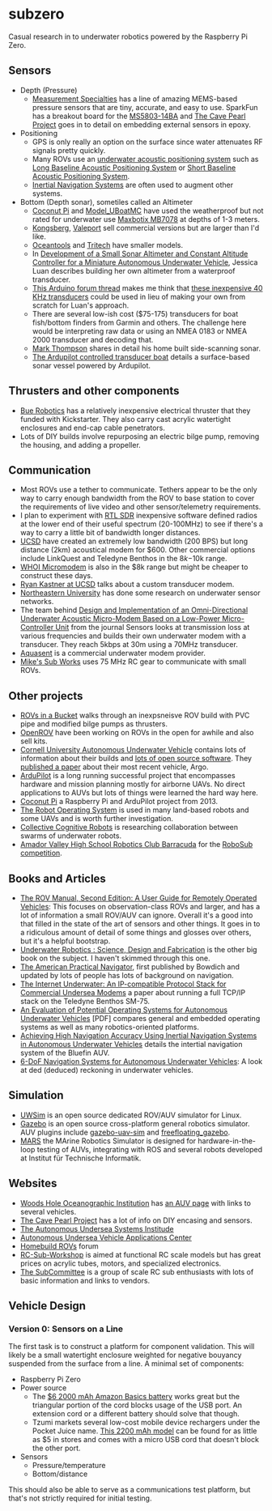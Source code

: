 # subzero

Casual research in to underwater robotics powered by the Raspberry Pi Zero.

## Sensors

* Depth (Pressure)
  * [Measurement Specialties](http://www.meas-spec.com/pressure-sensors/board-level-pressure-sensors/digital-pressure-sensor-modules.aspx) has a line of amazing MEMS-based pressure sensors that are tiny, accurate, and easy to use. SparkFun has a breakout board for the [MS5803-14BA](https://www.sparkfun.com/products/12909) and [The Cave Pearl Project](https://edwardmallon.wordpress.com/2014/03/27/adding-a-ms5803-02-high-resolution-pressure-sensor/) goes in to detail on embedding external sensors in epoxy.
* Positioning
  * GPS is only really an option on the surface since water attenuates RF signals pretty quickly.
  * Many ROVs use an [underwater acoustic positioning system](https://en.wikipedia.org/wiki/Underwater_acoustic_positioning_system) such as [Long Baseline Acoustic Positioning System](https://en.wikipedia.org/wiki/Long_baseline_acoustic_positioning_system) or [Short Baseline Acoustic Positioning System](https://en.wikipedia.org/wiki/Short_baseline_acoustic_positioning_system).
  * [Inertial Navigation Systems](https://en.wikipedia.org/wiki/Inertial_navigation_system) are often used to augment other systems.
* Bottom (Depth sonar), sometiles called an Altimeter
  * [Coconut Pi](http://www.rs-online.com/designspark/electronics/blog/coconut-pi-individual-components-development-for-an-auv) and [Model_UBoatMC](https://github.com/emmesolutions/Model_UBoatMC) have used the weatherproof but not rated for underwater use [Maxbotix MB7078](http://www.maxbotix.com/Ultrasonic_Sensors/MB7072.htm) at depths of 1-3 meters.
  * [Kongsberg](http://www.km.kongsberg.com/ks/web/nokbg0240.nsf/AllWeb/188AD958095B7127C1256CFC00300A95?OpenDocument), [Valeport](http://www.valeport.co.uk/Applications/MetrologyandPositioning/MetrologyandPositioningProductDetails/ProductID/39/List/0.aspx?SortField=ProductName,ProductName) sell commercial versions but are larger than I'd like.
  * [Oceantools](http://www.oceantools.co.uk/rov/ma500d-altimeter/) and [Tritech](http://www.tritech.co.uk/product/tritech-micron-echo-sounder-ultra-compact-altimeter) have smaller models.
  * In [Development of a Small Sonar Altimeter and Constant Altitude Controller for a Miniature Autonomous Underwater Vehicle](http://scholar.lib.vt.edu/theses/available/etd-02182005-150817/unrestricted/luan_thesis.pdf), Jessica Luan describes building her own altimeter from a waterproof transducer.
  * [This Arduino forum thread](http://forum.arduino.cc/index.php?topic=139357.0) makes me think that [these inexpensive 40 KHz transducers](http://www.amazon.com/dp/B00IJ672YE) could be used in lieu of making your own from scratch for Luan's approach.
  * There are several low-ish cost ($75-175) transducers for boat fish/bottom finders from Garmin and others. The challenge here would be interpreting raw data or using an NMEA 0183 or NMEA 2000 transducer and decoding that.
  * [Mark Thompson](http://www.mbtelectronics.com/side-scan-sonar.php) shares in detail his home built side-scanning sonar.
  * [The Ardupilot controlled transducer boat](http://diydrones.com/profiles/blogs/the-ardupilot-controlled-transducer-boat-part-3) details a surface-based sonar vessel powered by Ardupilot.

## Thrusters and other components

* [Bue Robotics](http://www.bluerobotics.com/) has a relatively inexpensive electrical thruster that they funded with Kickstarter. They also carry cast acrylic watertight enclosures and end-cap cable penetrators.
* Lots of DIY builds involve repurposing an electric bilge pump, removing the housing, and adding a propeller. 

## Communication

* Most ROVs use a tether to communicate. Tethers appear to be the only way to carry enough bandwidth from the ROV to base station to cover the requirements of live video and other sensor/telemetry requirements.
* I plan to experiment with [RTL SDR](http://www.rtl-sdr.com/) inexpensive software defined radios at the lower end of their useful spectrum (20-100MHz) to see if there's a way to carry a little bit of bandwidth longer distances.
* [UCSD](http://cseweb.ucsd.edu/~b1benson/publications/oceans10.pdf) have created an extremely low bandwidth (200 BPS) but long distance (2km) acoustical modem for $600. Other commercial options include LinkQuest and Teledyne Benthos in the $8k-$10k range.
* [WHOI Micromodem](http://acomms.whoi.edu/micro-modem/) is also in the $8k range but might be cheaper to construct these days.
* [Ryan Kastner at UCSD](http://kastner.ucsd.edu/ryan/underwater-communications/) talks about a custom transducer modem.
* [Northeastern University](http://www.ece.neu.edu/wineslab/underwater_sensor_networks.php) has done some research on underwater sensor networks.
* The team behind [Design and Implementation of an Omni-Directional Underwater Acoustic Micro-Modem Based on a Low-Power Micro-Controller Unit](http://www.ncbi.nlm.nih.gov/pmc/articles/PMC3304167/) from the journal Sensors looks at transmission loss at various frequencies and builds their own underwater modem with a transducer. They reach 5kbps at 30m using a 70MHz transducer.
* [Aquasent](http://www.aquasent.com/acoustic-modems/) is a commercial underwater modem provider.
* [Mike's Sub Works](http://www.mikessubworks.com/) uses 75 MHz RC gear to communicate with small ROVs.

## Other projects

* [ROVs in a Bucket](http://monitor.noaa.gov/publications/education/rov_manual.pdf) walks through an inexpsneisve ROV build with PVC pipe and modified bilge pumps as thrusters.
* [OpenROV](http://www.openrov.com/) have been working on ROVs in the open for awhile and also sell kits.
* [Cornell University Autonomous Underwater Vehicle](http://www.cuauv.org/) contains lots of information about their builds and [lots of open source software](https://github.com/cuauv/software). They [published a paper](http://www.cuauv.org/pdfs/Cornell_Journal_Paper_RS15.pdf) about their most recent vehicle, Argo.
* [ArduPilot](http://ardupilot.com/) is a long running successful project that encompasses hardware and mission planning mostly for airborne UAVs. No direct applications to AUVs but lots of things were learned the hard way here.
* [Coconut Pi](https://coconutpi.wordpress.com) a Raspberry Pi and ArduPilot project from 2013.
* [The Robot Operating System](http://www.ros.org) is used in many land-based robots and some UAVs and is worth further investigation.
* [Collective Cognitive Robots](http://cocoro.uni-graz.at/drupal/) is researching collaboration between swarms of underwater robots.
* [Amador Valley High School Robotics Club Barracuda](http://www.avbotz.com/ourauv/) for the [RoboSub competition](http://www.auvsifoundation.org/foundation/competitions/competition-central/robosub).

## Books and Articles

* [The ROV Manual, Second Edition: A User Guide for Remotely Operated Vehicles](http://www.amazon.com/dp/0080982883): This focuses on observation-class ROVs and larger, and has a lot of information a small ROV/AUV can ignore. Overall it's a good into that filled in the state of the art of sensors and other things. It goes in to a ridiculous amount of detail of some things and glosses over others, but it's a helpful bootstrap.
* [Underwater Robotics : Science, Design and Fabrication](http://www.amazon.com/dp/0984173706) is the other big book on the subject. I haven't skimmed through this one.
* [The American Practical Navigator](http://msi.nga.mil/NGAPortal/MSI.portal?_nfpb=true&_pageLabel=msi_portal_page_62&pubCode=0002), first published by Bowdich and updated by lots of people has lots of background on navigation.
* [The Internet Underwater: An IP-compatible Protocol Stack for Commercial Undersea Modems](http://www.ece.neu.edu/wineslab/papers/Yifan_WUWNet2013.pdf) a paper about running a full TCP/IP stack on the Teledyne Benthos SM-75.
* [An Evaluation of Potential Operating Systems for Autonomous Underwater Vehicles](www.dtic.mil/get-tr-doc/pdf?AD=ADA591400) [PDF] compares general and embedded operating systems as well as many robotics-oriented platforms.
* [Achieving High Navigation Accuracy Using Inertial Navigation Systems in Autonomous Underwater Vehicles](http://auvac.org/uploads/publication_pdf/Achieving-High-Navigation-Accuracy-using-INSs-in-AUVsPanishJune-2011.pdf) details the intertial navigation system of the Bluefin AUV.
* [6-DoF Navigation Systems for Autonomous Underwater Vehicles](http://cdn.intechopen.com/pdfs-wm/10239.pdf): A look at ded (deduced) reckoning in underwater vehicles.

## Simulation

* [UWSim](http://www.irs.uji.es/uwsim/) is an open source dedicated ROV/AUV simulator for Linux.
* [Gazebo](http://gazebosim.org) is an open source cross-platform general robotics simulator. AUV plugins include [gazebo-uav-sim](https://github.com/msporyshev/gazebo-auv-sim) and [freefloating_gazebo](https://github.com/freefloating-gazebo/freefloating_gazebo).
* [MARS](http://www.iti.uni-luebeck.de/forschung/mobile-robotik/mars.html) the MArine Robotics Simulator is designed for hardware-in-the-loop testing of AUVs, integrating with ROS and several robots developed at Institut für Technische Informatik.

## Websites

* [Woods Hole Oceanographic Institution](http://www.whoi.edu/) has [an AUV page](http://www.whoi.edu/main/auvs) with links to several vehicles.
* [The Cave Pearl Project](https://edwardmallon.wordpress.com/) has a lot of info on DIY encasing and sensors.
* [The Autonomous Undersea Systems Institude](http://ausi.org/)
* [Autonomous Undersea Vehicle Applications Center](http://auvac.org/)
* [Homebuild ROVs](http://www.homebuiltrovs.com/rovforum/index.php) forum
* [RC-Sub-Workshop](http://www.rc-sub-workshop.com) is aimed at functional RC scale models but has great prices on acrylic tubes, motors, and specialized electronics.
* [The SubCommittee](http://www.subcommittee.com) is a group of scale RC sub enthusiasts with lots of basic information and links to vendors.

## Vehicle Design

### Version 0: Sensors on a Line

The first task is to construct a platform for component validation. This will likely be a small watertight enclosure weighted for negative bouyancy suspended from the surface from a line. A minimal set of components:

* Raspberry Pi Zero
* Power source
  * The [$6 2000 mAh Amazon Basics battery](http://www.amazon.com/dp/B00LRK8EVO) works great but the triangular portion of the cord blocks usage of the USB port. An extension cord or a different battery should solve that though.
  * Tzumi markets several low-cost mobile device rechargers under the Pocket Juice name. [This 2200 mAh model](http://www.amazon.com/dp/B00QDCG0KS) can be found for as little as $5 in stores and comes with a micro USB cord that doesn't block the other port.
* Sensors
  * Pressure/temperature
  * Bottom/distance

This should also be able to serve as a communications test platform, but that's not strictly required for initial testing.
